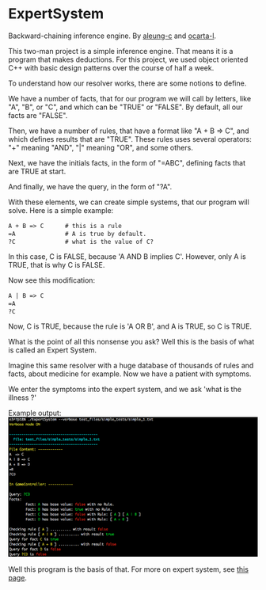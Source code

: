 # ExpertSystem

Backward-chaining inference engine. By [aleung-c](https://github.com/aleung-c) and [ocarta-l](https://github.com/ocarta-l).

This two-man project is a simple inference engine. That means it is a program that makes deductions.
For this project, we used object oriented C++ with basic design patterns over the course of half a week.

To understand how our resolver works, there are some notions to define.

We have a number of facts, that for our program we will call by letters, like "A", "B", or "C", and which can be "TRUE" or "FALSE". By default, all our facts are "FALSE".

Then, we have a number of rules, that have a format like "A + B => C", and which defines results that are "TRUE".
These rules uses several operators: "+" meaning "AND", "|" meaning "OR", and some others.

Next, we have the initials facts, in the form of "=ABC", defining facts that are TRUE at start. 

And finally, we have the query, in the form of "?A".

With these elements, we can create simple systems, that our program will solve. Here is a simple example:
```
A + B => C      # this is a rule
=A              # A is true by default.
?C              # what is the value of C?
```

In this case, C is FALSE, because 'A AND B implies C'. However, only A is TRUE, that is why C is FALSE. 

Now see this modification:
```
A | B => C
=A
?C
```
Now, C is TRUE, because the rule is 'A OR B', and A is TRUE, so C is TRUE.


What is the point of all this nonsense you ask?
Well this is the basis of what is called an Expert System.

Imagine this same resolver with a huge database of thousands of rules and facts, about medicine for example. Now we have a patient with symptoms.

We enter the symptoms into the expert system, and we ask 'what is the illness ?'

Example output:
![Alt text](./screens/expert_system_1.png "ExpertSystem screenshot 2")

Well this program is the basis of that. For more on expert system, see [this page](https://en.wikipedia.org/wiki/Expert_system).
